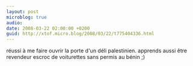 ```yaml
---
layout: post
microblog: true
audio: 
date: 2008-03-22 02:00:00 +0200
guid: http://xtof.micro.blog/2008/03/22/t775404336.html
---
```

réussi à me faire ouvrir la porte d'un déli palestinien. apprends aussi être revendeur escroc de voiturettes sans permis au bénin ;)

